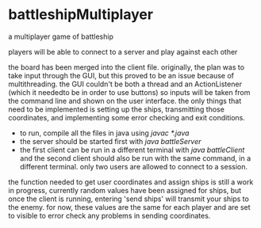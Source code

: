 # battleshipMultiplayer
a multiplayer game of battleship

players will be able to connect to a server and play against each other

the board has been merged into the client file. originally, the plan was to take input through the GUI, but this proved to be an issue because of multithreading. the GUI couldn't be both a thread and an ActionListener (which it neededto be in order to use buttons) so inputs will be taken from the command line and shown on the user interface. the only things that need to be implemented is setting up the ships, transmitting those coordinates, and implementing some error checking and exit conditions.

- to run, compile all the files in java using _javac *.java_
- the server should be started first with _java battleServer_
- the first client can be run in a different terminal with _java battleClient_ and the second client should also be run with the same command, in a different terminal. only two users are allowed to connect to a session.

the function needed to get user coordinates and assign ships is still a work in progress, currently random values have been assigned for ships, but once the client is running, entering 'send ships' will transmit your ships to the enemy. for now, these values are the same for each player and are set to visible to error check any problems in sending coordinates.
